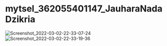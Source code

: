 # mytsel_362055401147_JauharaNadaDzikria

![Screenshot_2022-03-02-22-33-07-24](https://user-images.githubusercontent.com/100394405/156395601-3fb91582-abad-4de3-92f0-c7070b093414.jpg)
![Screenshot_2022-03-02-22-33-19-36](https://user-images.githubusercontent.com/100394405/156395607-d9701226-6385-4a7b-a387-c7f5be23d97e.jpg)

